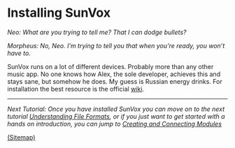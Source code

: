 # Installing SunVox

_Neo: What are you trying to tell me? That I can dodge bullets?_

_Morpheus: No, Neo. I’m trying to tell you that when you’re ready, you won’t have to._

SunVox runs on a lot of different devices. Probably more than any other music app. No one knows how Alex, the sole developer, achieves this and stays sane, but somehow he does. My guess is Russian energy drinks. For installation the best resource is the official [wiki](http://www.warmplace.ru/wiki/doku.php?id=sunvox:manual_en#installing).

---

_Next Tutorial: Once you have installed SunVox you can move on to the next tutorial [Understanding File Formats](../c--Understanding-File-Formats), or if you just want to get started with a hands on introduction, you can jump to [Creating and Connecting Modules](../2--UI-The-Module-Section)_

[(Sitemap)](https://github.com/way-of-the-sunvox/Way-of-the-SunVox/blob/master/Sitemap.md)
